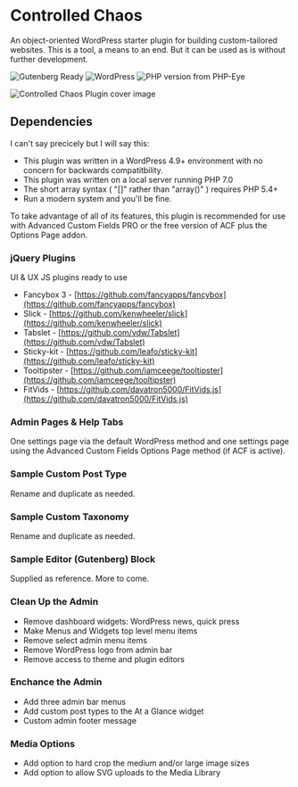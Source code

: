 # Controlled Chaos

An object-oriented WordPress starter plugin for building custom-tailored websites. This is a tool, a means to an end. But it can be used as is without further development.

![Gutenberg Ready](https://img.shields.io/badge/Gutenberg-ready-blue.svg)
![WordPress](https://img.shields.io/wordpress/v/akismet.svg?style=flat-square)
![PHP version from PHP-Eye](https://img.shields.io/php-eye/symfony/symfony.svg?style=flat-square)

![Controlled Chaos Plugin cover image](https://raw.githubusercontent.com/ControlledChaos/controlled-chaos-plugin/master/controlled-chaos-plugin-readme-header.jpg)

## Dependencies

I can't say precicely but I will say this:

* This plugin was written in a WordPress 4.9+ environment with no concern for backwards compatitbility.
* This plugin was written on a local server running PHP 7.0
* The short array syntax ( "[]" rather than "array()" ) requires PHP 5.4+
* Run a modern system and you'll be fine.

To take advantage of all of its features, this plugin is recommended for use with Advanced Custom Fields PRO or the free version of ACF plus the Options Page addon.

### jQuery Plugins

UI & UX JS plugins ready to use

* Fancybox 3 - [https://github.com/fancyapps/fancybox](https://github.com/fancyapps/fancybox)
* Slick - [https://github.com/kenwheeler/slick](https://github.com/kenwheeler/slick)
* Tabslet - [https://github.com/vdw/Tabslet](https://github.com/vdw/Tabslet)
* Sticky-kit - [https://github.com/leafo/sticky-kit](https://github.com/leafo/sticky-kit)
* Tooltipster - [https://github.com/iamceege/tooltipster](https://github.com/iamceege/tooltipster)
* FitVids - [https://github.com/davatron5000/FitVids.js](https://github.com/davatron5000/FitVids.js)

### Admin Pages & Help Tabs

One settings page via the default WordPress method and one settings page using the Advanced Custom Fields Options Page method (if ACF is active).

### Sample Custom Post Type

Rename and duplicate as needed.

### Sample Custom Taxonomy

Rename and duplicate as needed.

### Sample Editor (Gutenberg) Block

Supplied as reference. More to come.

### Clean Up the Admin

* Remove dashboard widgets: WordPress news, quick press
* Make Menus and Widgets top level menu items
* Remove select admin menu items
* Remove WordPress logo from admin bar
* Remove access to theme and plugin editors

### Enchance the Admin

* Add three admin bar menus
* Add custom post types to the At a Glance widget
* Custom admin footer message

### Media Options

* Add option to hard crop the medium and/or large image sizes
* Add option to allow SVG uploads to the Media Library